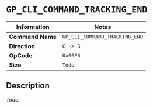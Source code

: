 # `GP_CLI_COMMAND_TRACKING_END`

| Information               | Notes |
|---                        |---    |
| **Command Name**          | `GP_CLI_COMMAND_TRACKING_END` |
| **Direction**             | `C -> S` |
| **OpCode**                | `0x00F6` |
| **Size**                  | `Todo` |

## Description

_Todo._